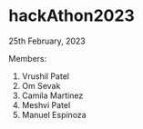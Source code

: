 # hackAthon2023

25th February, 2023

Members:
  1. Vrushil Patel
  2. Om Sevak
  3. Camila Martinez
  4. Meshvi Patel
  5. Manuel Espinoza
